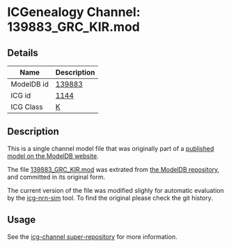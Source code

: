 # ICGenealogy Channel: 139883\_GRC\_KIR.mod

## Details

Name | Description
---- | -----------
ModelDB id | [139883](http://senselab.med.yale.edu/ModelDB/ShowModel.cshtml?model=139883)
ICG id | [1144](http://icg.neurotheory.ox.ac.uk/channels/1/1144)
ICG Class | [K](http://icg.neurotheory.ox.ac.uk/channels/1)

## Description

This is a single channel model file that was originally part of a [published model on the ModelDB website](http://senselab.med.yale.edu/ModelDB/ShowModel.cshtml?model=139883).


The file [139883\_GRC\_KIR.mod](139883_GRC_KIR.mod) was extrated from [the ModelDB repository](http://senselab.med.yale.edu/ModelDB/ShowModel.cshtml?model=139883), and committed in its original form.

The current version of the file was modified slighly for automatic evaluation by the [icg-nrn-sim](https://github.com/icgenealogy/icg-nrn-sim) tool. To find the original please check the git history.


## Usage

See the [icg-channel super-repository](https://github.com/icgenealogy/icg-channels) for more information.